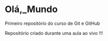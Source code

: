 # Olá,_Mundo
 Primeiro repositório do curso de Git e GitHub

 Repositório criado durante uma aula ao vivo !!!
